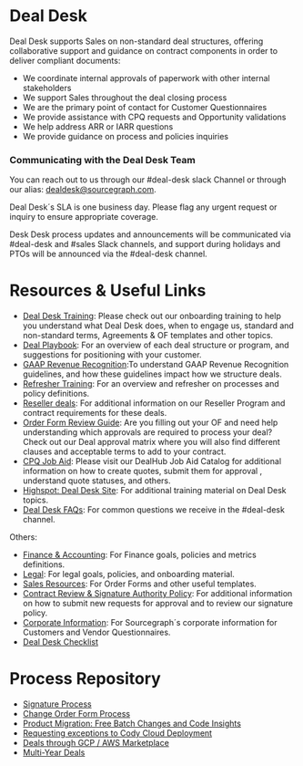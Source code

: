 # Deal Desk

Deal Desk supports Sales on non-standard deal structures, offering collaborative support and guidance on contract components in order to deliver compliant
documents:

- We coordinate internal approvals of paperwork with other internal stakeholders
- We support Sales throughout the deal closing process
- We are the primary point of contact for Customer Questionnaires
- We provide assistance with CPQ requests and Opportunity validations
- We help address ARR or IARR questions
- We provide guidance on process and policies inquiries

### Communicating with the Deal Desk Team

You can reach out to us through our #deal-desk slack Channel or through our alias: dealdesk@sourcegraph.com.

Deal Desk´s SLA is one business day. Please flag any urgent request or inquiry to ensure appropriate coverage.

Desk Desk process updates and announcements will be communicated via #deal-desk and #sales Slack channels, and support during holidays and PTOs will be announced via the #deal-desk channel.

# Resources & Useful Links

- [Deal Desk Training](https://docs.google.com/presentation/d/1yFUDU9ZOXlcK4qCs8mfUWWCtFU-cGISq5GclhsGwl2E/edit#slide=id.gd9f22cf30f_2_446): Please check out our onboarding training to help you understand what Deal Desk does, when to engage us, standard and non-standard terms, Agreements & OF templates and other topics.
- [Deal Playbook](https://docs.google.com/document/d/1qDNNkZoWvrFM3Q4uvipR57GY2HEeoXZsTukk9pSKgoM/edit#): For an overview of each deal structure or program, and suggestions for positioning with your customer.
- [GAAP Revenue Recognition](https://docs.google.com/presentation/d/1SsxrvChDif8ZzzoKK3l4W704V17t055em4H8ZahrsbU/edit#slide=id.g18a0cfac4ca_0_1):To understand GAAP Revenue Recognition guidelines, and how these guidelines impact how we structure deals.
- [Refresher Training](https://docs.google.com/presentation/d/1KDKSMfzhYPQBMkKa9FugFGLoFTQs8xCZDj77xDJ6Vbo/edit#slide=id.gd9f22cf30f_2_446): For an overview and refresher on processes and policy definitions.
- [Reseller deals](https://docs.google.com/document/d/1Cd9j7_MNn8KqJPTEE-A8yjNt6uuD8VnK-M_UJhzM3Ug/edit): For additional information on our Reseller Program and contract requirements for these deals.
- [Order Form Review Guide](https://docs.google.com/document/d/1xOFBtx3Me592fEVAp6SPDCosGtp--0fdVsaHPFx3SCs/edit): Are you filling out your OF and need help understanding which approvals are required to process your deal? Check out our Deal approval matrix where you will also find different clauses and acceptable terms to add to your contract.
- [CPQ Job Aid](https://docs.google.com/document/d/1Lp_0Y6g6AR0p5jpMVXkANQvxWv26Eutik-dTIaeQJfc/edit#): Please visit our DealHub Job Aid Catalog for additional information on how to create quotes, submit them for approval , understand quote statuses, and others.
- [Highspot: Deal Desk Site](https://sourcegraph.highspot.com/items/634db997eb5f7d699da90277?lfrm=srp.0): For additional training material on Deal Desk topics.
- [Deal Desk FAQs](deal-desk-faqs.md): For common questions we receive in the #deal-desk channel.

Others:

- [Finance & Accounting](../index.md): For Finance goals, policies and metrics definitions.
- [Legal](../../../departments/legal/index.md): For legal goals, policies, and onboarding material.
- [Sales Resources](../../../departments/sales/tools/salesresources.md): For Order Forms and other useful templates.
- [Contract Review & Signature Authority Policy](../../../departments/legal/process/ContractReviewandSignatureAuthorityPolicy.md): For additional information on how to submit new requests for approval and to review our signature policy.
- [Corporate Information](https://docs.google.com/document/d/1YbtEh5xpzWh5gbslHoQ1VS_02c4HIumS0PISfpAdU2M/edit): For Sourcegraph´s corporate information for Customers and Vendor Questionnaires.
- [Deal Desk Checklist](https://docs.google.com/document/d/1qvibhsszdIRFl-GFEdgsH5zXe8bQQWgaKgtzbLOGbmA/edit)

# Process Repository

- [Signature Process](https://docs.google.com/document/d/1ZyD-sWphRdJkzz5fo-aI2pOGv5ZnxABj4v2VWfmqIcc/edit#)
- [Change Order Form Process](https://docs.google.com/document/d/1dVbbMmad94eeKHGNqM3IU4h-c4ky2Bdt53EPrGzzB9Y/edit)
- [Product Migration: Free Batch Changes and Code Insights](https://docs.google.com/document/d/1sQmxjMSx9o0Dy8sHP_MEHQ3wl6zWZBJPRmgADDnqOcY/edit)
- [Requesting exceptions to Cody Cloud Deployment](https://docs.google.com/document/d/1x-GeJQ8l-dMclFK1P7q6fUPGImIfGmQ-dTtEf8KCOis/edit)
- [Deals through GCP / AWS Marketplace](https://docs.google.com/document/d/1hNAeneSwOMNqGJXGhpiiMnj08ObiYpmIVW2Lb0p4abI/edit)
- [Multi-Year Deals](https://docs.google.com/document/d/1vnduAWXwTLScZ4LCpu5aycnznlmJ0N2Scz2GIKSldhY/edit)

